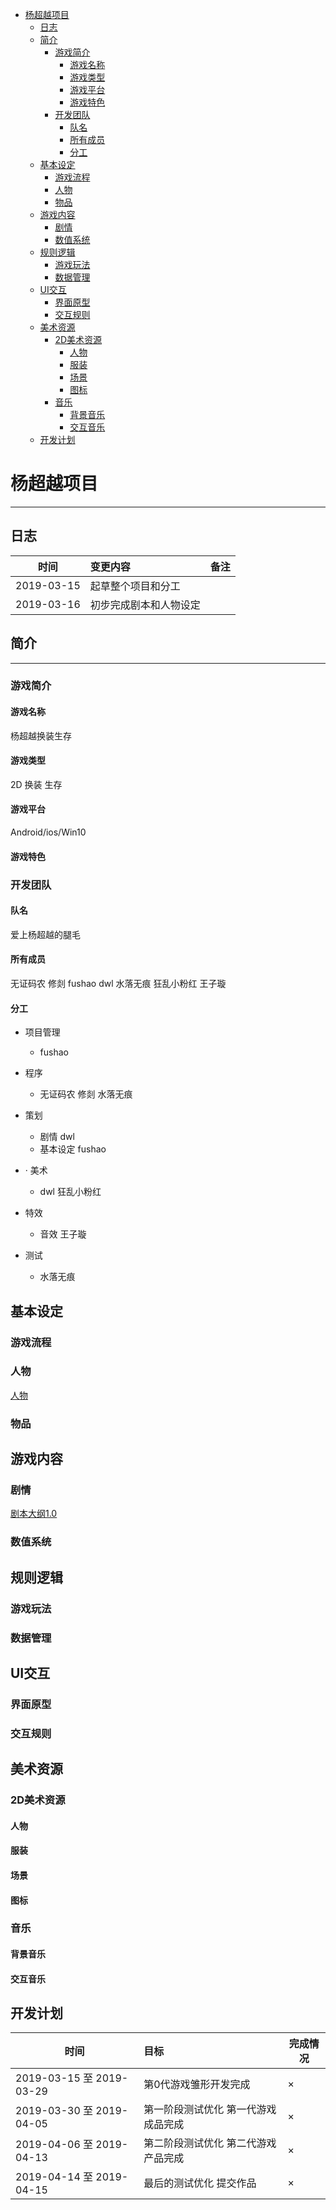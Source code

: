 
<!-- TOC -->

- [杨超越项目](#杨超越项目)
    - [日志](#日志)
    - [简介](#简介)
        - [游戏简介](#游戏简介)
            - [游戏名称](#游戏名称)
            - [游戏类型](#游戏类型)
            - [游戏平台](#游戏平台)
            - [游戏特色](#游戏特色)
        - [开发团队](#开发团队)
            - [队名](#队名)
            - [所有成员](#所有成员)
            - [分工](#分工)
    - [基本设定](#基本设定)
        - [游戏流程](#游戏流程)
        - [人物](#人物)
        - [物品](#物品)
    - [游戏内容](#游戏内容)
        - [剧情](#剧情)
        - [数值系统](#数值系统)
    - [规则逻辑](#规则逻辑)
        - [游戏玩法](#游戏玩法)
        - [数据管理](#数据管理)
    - [UI交互](#ui交互)
        - [界面原型](#界面原型)
        - [交互规则](#交互规则)
    - [美术资源](#美术资源)
        - [2D美术资源](#2d美术资源)
            - [人物](#人物-1)
            - [服装](#服装)
            - [场景](#场景)
            - [图标](#图标)
        - [音乐](#音乐)
            - [背景音乐](#背景音乐)
            - [交互音乐](#交互音乐)
    - [开发计划](#开发计划)

<!-- /TOC -->
# 杨超越项目
---
## 日志
|时间  | 变更内容 | 备注 | 
|-|:-|-|
|2019-03-15|起草整个项目和分工||
|2019-03-16|初步完成剧本和人物设定||
## 简介
---
### 游戏简介
#### 游戏名称 
杨超越换装生存
#### 游戏类型 
2D 换装 生存

#### 游戏平台 
Android/ios/Win10

#### 游戏特色

### 开发团队

#### 队名
 爱上杨超越的腿毛

#### 所有成员
 无证码农 修剡 fushao dwl 水落无痕 狂乱小粉红 王子璇

#### 分工

* 项目管理 
    * fushao

* 程序  
    * 无证码农 修剡 水落无痕
    
* 策划
    * 剧情 dwl
    * 基本设定 fushao

* · 美术

    * dwl 狂乱小粉红

 * 特效
    
    * 音效 王子璇
* 测试 
    * 水落无痕
## 基本设定
### 游戏流程
### 人物
   [人物](https://github.com/TheLess/YcyProject/blob/master/Documents/人物.md)
### 物品

## 游戏内容
### 剧情
[剧本大纲1.0](https://github.com/TheLess/YcyProject/blob/master/Documents/%E5%89%A7%E6%9C%AC%E5%A4%A7%E7%BA%B21.0.md)
### 数值系统

## 规则逻辑
### 游戏玩法
### 数据管理

## UI交互
### 界面原型
### 交互规则

## 美术资源
### 2D美术资源
#### 人物
#### 服装
#### 场景
#### 图标
### 音乐
#### 背景音乐
#### 交互音乐

## 开发计划
|时间|目标|完成情况|
|-|:-|-|
|2019-03-15 至 2019-03-29|第0代游戏雏形开发完成|×|
|2019-03-30 至 2019-04-05|第一阶段测试优化 第一代游戏成品完成|×|
|2019-04-06 至 2019-04-13|第二阶段测试优化 第二代游戏产品完成|×|
|2019-04-14 至 2019-04-15|最后的测试优化 提交作品|×|
